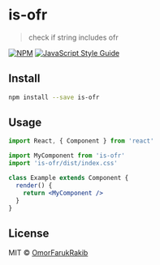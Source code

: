 # is-ofr

> check if string includes ofr

[![NPM](https://img.shields.io/npm/v/is-ofr.svg)](https://www.npmjs.com/package/is-ofr) [![JavaScript Style Guide](https://img.shields.io/badge/code_style-standard-brightgreen.svg)](https://standardjs.com)

## Install

```bash
npm install --save is-ofr
```

## Usage

```jsx
import React, { Component } from 'react'

import MyComponent from 'is-ofr'
import 'is-ofr/dist/index.css'

class Example extends Component {
  render() {
    return <MyComponent />
  }
}
```

## License

MIT © [OmorFarukRakib](https://github.com/OmorFarukRakib)
